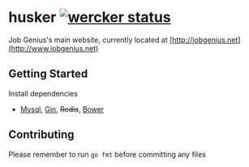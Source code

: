 # husker [![wercker status](https://app.wercker.com/status/5bfb0e96879953abfa70a86ddef025d4/s/master "wercker status")](https://app.wercker.com/project/bykey/5bfb0e96879953abfa70a86ddef025d4)

Job Genius's main website, currently located at [http://jobgenius.net](http://www.jobgenius.net)

## Getting Started
Install dependencies
  - [Mysql](http://www.mysql.com/), [Gin](http://github.com/codegangsta/gin), ~~Redis~~, [Bower](http://bower.io/)

## Contributing
Please remember to run `go fmt` before committing any files
